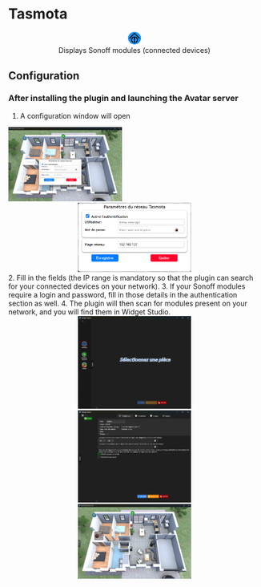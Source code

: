 # Tasmota
<div style="text-align: center;">
  <img src="./tasmota/assets/images/tasmota.png" width="5%" />
  <div>Displays Sonoff modules (connected devices)</div>
</div>




## Configuration

### After installing the plugin and launching the Avatar server 

1. A configuration window will open
   <div style="text-align: center;">
  <img src="./tasmota/assets/images/docs/tasmota.png" width="45%" />
</div>
   <div style="text-align: center;">
  <img src="./tasmota/assets/images/docs/window.png" width="45%" />
</div>
2. Fill in the fields (the IP range is mandatory so that the plugin can search for your connected devices on your network).
3. If your Sonoff modules require a login and password, fill in those details in the authentication section as well.
4. The plugin will then scan for modules present on your network, and you will find them in Widget Studio.

<div style="text-align: center;">
  <img src="./tasmota/assets/images/docs/ws.png" width="45%" />
</div>
<div style="text-align: center;">
  <img src="./tasmota/assets/images/docs/ws-1.png" width="45%" />
</div>
<div style="text-align: center;">
  <img src="./tasmota/assets/images/docs/ava.png" width="45%" />
</div>
<br><br><br>
